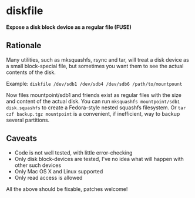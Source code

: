diskfile
========

**Expose a disk block device as a regular file (FUSE)**

Rationale
---------

Many utilities, such as mksquashfs, rsync and tar, will treat a disk device as a small block-special file, but sometimes you want them to see the actual contents of the disk. 

Example: `diskfile /dev/sdb1 /dev/sdb4 /dev/sdb6 /path/to/mountpount`

Now files mountpoint/sdb1 and friends exist as regular files with the size and content of the actual disk. You can run `mksquashfs mountpoint/sdb1 disk.squashfs` to create a Fedora-style nested squashfs filesystem. Or `tar czf backup.tgz mountpoint` is a convenient, if inefficient, way to backup several partitions.

Caveats
-------

* Code is not well tested, with little error-checking
* Only disk block-devices are tested, I've no idea what will happen with other such devices
* Only Mac OS X and Linux supported
* Only read access is allowed

All the above should be fixable, patches welcome!
